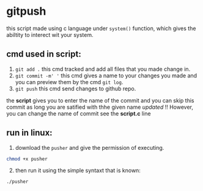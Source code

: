 # gitpush

this script made using c language under ```system()``` function, which gives the abiltity to interect wit your system.

## cmd used in script:

1. ```git add .``` this cmd tracked and add all files that you made change in.
2. ```git commit -m' '``` this cmd gives a name to your changes you made and you can preview them by the cmd ```git log```.
3. ```git push``` this cmd send changes to github repo.

the **script** gives you to enter the name of the commit and you can skip this commit as long you are satified with thhe given name _updated_ !! However, you can change the name of commit see the **script.c** line 

## run in linux:

1. download the ```pusher``` and give the permission of executing.

```bash
chmod +x pusher
```

2. then run it using the simple syntaxt that is known:

```bash
./pusher
```

